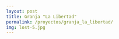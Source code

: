 ```yaml
---
layout: post
title: Granja "La Libertad"
permalink: /proyectos/granja_la_libertad/
img: lost-5.jpg
---
```

